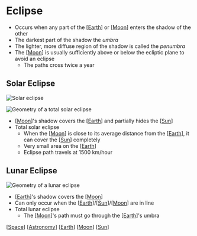 # Eclipse

- Occurs when any part of the [[Earth]] or [[Moon]] enters the shadow of the other
- The darkest part of the shadow the _umbra_
- The lighter, more diffuse region of the shadow is called the _penumbra_
- The [[Moon]] is usually sufficiently above or below the ecliptic plane to avoid an eclipse
  - The paths cross twice a year

## Solar Eclipse

![Solar eclipse](/assets/second-brain/2020-09-27-08-03-35.png)

![Geometry of a total solar eclipse](/assets/second-brain/2020-09-27-08-31-27.png)

- [[Moon]]'s shadow covers the [[Earth]] and partially hides the [[Sun]]
- Total solar eclipse
  - When the [[Moon]] is close to its average distance from the [[Earth]], it can cover the [[Sun]] completely
  - Very small area on the [[Earth]]
  - Eclipse path travels at 1500 km/hour

## Lunar Eclipse

![Geometry of a lunar eclipse](/assets/second-brain/2020-09-27-08-32-01.png)

- [[Earth]]'s shadow covers the [[Moon]]
- Can only occur when the [[Earth]]/[[Sun]]/[[Moon]] are in line
- Total lunar eclipse
  - The [[Moon]]'s path must go through the [[Earth]]'s umbra


[[Space]] [[Astronomy]] [[Earth]] [[Moon]] [[Sun]]

[//begin]: # "Autogenerated link references for markdown compatibility"
[Earth]: earth "Earth 🜨"
[Moon]: moon "Moon"
[Sun]: sun "Sun"
[Space]: space "Space"
[Astronomy]: astronomy "Astronomy"
[//end]: # "Autogenerated link references"
